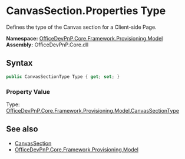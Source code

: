 # CanvasSection.Properties Type
 Defines the type of the Canvas section for a Client-side Page.   

**Namespace:** [OfficeDevPnP.Core.Framework.Provisioning.Model](OfficeDevPnP.Core.Framework.Provisioning.Model.md)  
**Assembly:** OfficeDevPnP.Core.dll  
## Syntax
```C#
public CanvasSectionType Type { get; set; }
```

### Property Value
Type: [OfficeDevPnP.Core.Framework.Provisioning.Model.CanvasSectionType](OfficeDevPnP.Core.Framework.Provisioning.Model.CanvasSectionType.md)  

## See also
- [CanvasSection](OfficeDevPnP.Core.Framework.Provisioning.Model.CanvasSection.md) 
- [OfficeDevPnP.Core.Framework.Provisioning.Model](OfficeDevPnP.Core.Framework.Provisioning.Model.md) 
